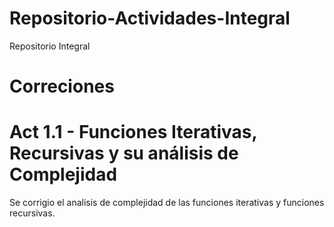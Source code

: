 # Repositorio-Actividades-Integral
Repositorio Integral 


# Correciones

# Act 1.1 - Funciones Iterativas, Recursivas y su análisis de Complejidad
Se corrigio el analisis de complejidad de las funciones iterativas y funciones recursivas.
